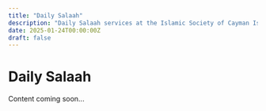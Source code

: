 ```yaml
---
title: "Daily Salaah"
description: "Daily Salaah services at the Islamic Society of Cayman Islands"
date: 2025-01-24T00:00:00Z
draft: false
---
```


# Daily Salaah

Content coming soon...
